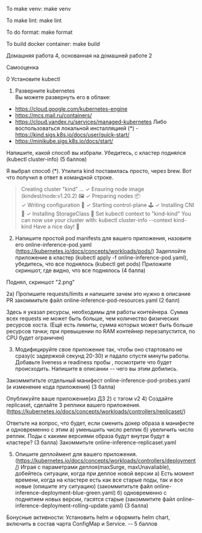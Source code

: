 To make venv:
        make venv

To make lint:
        make lint

To do format:
        make format

To build docker container:
        make build

Домашняя работа 4, основанная на домашней работе 2

Самооценка

0 Установите kubectl
1) Разверните kubernetes  
Вы можете развернуть его в облаке:
- https://cloud.google.com/kubernetes-engine
- https://mcs.mail.ru/containers/
- https://cloud.yandex.ru/services/managed-kubernetes
Либо воспользоваться локальной инсталляцией
  (*) - https://kind.sigs.k8s.io/docs/user/quick-start/
- https://minikube.sigs.k8s.io/docs/start/

Напишите, какой способ вы избрали. 
Убедитесь, с кластер поднялся (kubectl cluster-info) 
(5 баллов)

Я выбрал способ (*). Утилита kind поставилась просто, через brew.
Вот что получил в ответ в командной строке.

>Creating cluster "kind" ...
 ✓ Ensuring node image (kindest/node:v1.20.2) 🖼 
 ✓ Preparing nodes 📦  
 ✓ Writing configuration 📜 
 ✓ Starting control-plane 🕹️ 
 ✓ Installing CNI 🔌 
 ✓ Installing StorageClass 💾 
Set kubectl context to "kind-kind"
You can now use your cluster with:
kubectl cluster-info --context kind-kind
Have a nice day! 👋

2) Напишите простой pod manifests для вашего приложения, назовите его online-inference-pod.yaml (https://kubernetes.io/docs/concepts/workloads/pods/)
Задеплойте приложение в кластер (kubectl apply -f online-inference-pod.yaml), убедитесь, что все поднялось (kubectl get pods)
Приложите скриншот, где видно, что все поднялось
(4 балла)
   
Поднял, скриншот "2.png"

2а) Пропишите requests/limits и напишите зачем это нужно в описание PR
закоммитьте файл online-inference-pod-resources.yaml
(2 балл)

Здесь я указал ресурсы, необходимы для работы контейнера. Сумма всех requests не может быть больше, 
чем количество физических ресурсов хоста. (Ещё есть лимиты, сумма которых может быть больше 
ресурсов тачки; при превышении по RAM контейнер перезапустится, по CPU будет ограничен)  

3) Модифицируйте свое приложение так, чтобы оно стартовало не сразу(с задержкой секунд 20-30) и падало спустя минуты работы. 
Добавьте liveness и readiness пробы , посмотрите что будет происходить.
Напишите в описании -- чего вы этим добились.

Закоммититьте отдельный манифест online-inference-pod-probes.yaml (и изменение кода приложения)
(3 балла)

Опубликуйте ваше приложение(из ДЗ 2) с тэгом v2
4) Создайте replicaset, сделайте 3 реплики вашего приложения. (https://kubernetes.io/docs/concepts/workloads/controllers/replicaset/)

Ответьте на вопрос, что будет, если сменить докер образа в манифесте и одновременно с этим 
а) уменьшить число реплик
б) увеличить число реплик.
Поды с какими версиями образа будут внутри будут в кластере?
(3 балла)
Закоммитьте online-inference-replicaset.yaml

5) Опишите деплоймент для вашего приложения.  (https://kubernetes.io/docs/concepts/workloads/controllers/deployment/)
Играя с параметрами деплоя(maxSurge, maxUnavaliable), добейтесь ситуации, когда при деплое новой версии 
a) Есть момент времени, когда на кластере есть как все старые поды, так и все новые (опишите эту ситуацию) (закоммититьте файл online-inference-deployment-blue-green.yaml)
б) одновременно с поднятием новых версии, гасятся старые (закоммитите файл online-inference-deployment-rolling-update.yaml)
(3 балла)

Бонусные активности:
Установить helm и оформить helm chart, включить в состав чарта ConfigMap и Service. -- 5 баллов
